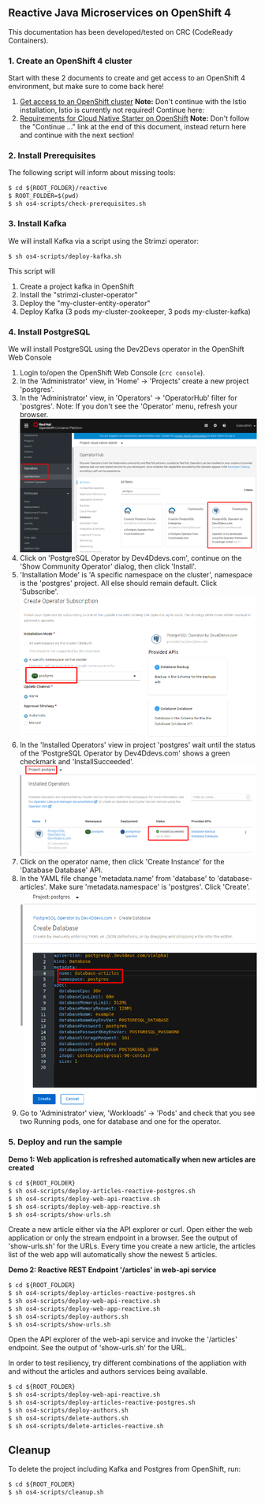 ## Reactive Java Microservices on OpenShift 4

This documentation has been developed/tested on CRC (CodeReady Containers).

### 1. Create an OpenShift 4 cluster

Start with these 2 documents to create and get access to an OpenShift 4 environment, but make sure to come back here!

1. [Get access to an OpenShift cluster](../../documentation/OS4Cluster.md)
    **Note:** Don't continue with the Istio installation, Istio is currently not required! Continue here:
2. [Requirements for Cloud Native Starter on OpenShift](../../documentation/OS4Requirements.md)
    **Note:** Don't follow the "Continue ..." link at the end of this document, instead return here and continue with the next section!

### 2. Install Prerequisites

The following script will inform about missing tools:

```
$ cd ${ROOT_FOLDER}/reactive
$ ROOT_FOLDER=$(pwd)
$ sh os4-scripts/check-prerequisites.sh
```

### 3. Install Kafka

We will install Kafka via a script using the Strimzi operator:

```
$ sh os4-scripts/deploy-kafka.sh
```
This script will
1. Create a project kafka in OpenShift
1. Install the "strimzi-cluster-operator"
1. Deploy the "my-cluster-entity-operator"
1. Deploy Kafka (3 pods my-cluster-zookeeper, 3 pods my-cluster-kafka)

### 4. Install PostgreSQL

We will install PostgreSQL using the Dev2Devs operator in the OpenShift Web Console

1. Login to/open the OpenShift Web Console (`crc console`).
1. In the 'Administrator' view, in 'Home' -> 'Projects' create a new project 'postgres'.
1. In the 'Administrator' view, in 'Operators' -> 'OperatorHub' filter for 'postgres'.
    Note: If you don't see the 'Operator' menu, refresh your browser.
    ![](images/operatorhub-postgres.png)
1. Click on 'PostgreSQL Operator by Dev4Ddevs.com', continue on the 'Show Community Operator' dialog, then click 'Install'.
1. 'Installation Mode' is 'A specific namespace on the cluster', namespace is the 'postgres' project. All else should remain default. Click 'Subscribe'.
    ![](images/subscr-postgres.png)
1. In the 'Installed Operators' view in project 'postgres' wait until the status of the 'PostgreSQL Operator by Dev4Ddevs.com' shows a green checkmark and 'InstallSucceeded'. 
    ![](images/postgres-op-succeeded.png)
1. Click on the operator name, then click 'Create Instance' for the 'Database Database' API.
1. In the YAML file change 'metadata.name' from 'database' to 'database-articles'. Make sure 'metadata.namespace' is 'postgres'. Click 'Create'.
    ![](images/postgres-yaml.png)
1. Go to 'Administrator' view, 'Workloads' -> 'Pods' and check that you see two Running pods, one for database and one for the operator.

### 5. Deploy and run the sample 

**Demo 1: Web application is refreshed automatically when new articles are created**

```
$ cd ${ROOT_FOLDER}
$ sh os4-scripts/deploy-articles-reactive-postgres.sh
$ sh os4-scripts/deploy-web-api-reactive.sh
$ sh os4-scripts/deploy-web-app-reactive.sh
$ sh os4-scripts/show-urls.sh
```
Create a new article either via the API explorer or curl. Open either the web application or only the stream endpoint in a browser. See the output of 'show-urls.sh' for the URLs. Every time you create a new article, the articles list of the web app will automatically show the newest 5 articles. 

**Demo 2: Reactive REST Endpoint '/articles' in web-api service**

```
$ cd ${ROOT_FOLDER}
$ sh os4-scripts/deploy-articles-reactive-postgres.sh
$ sh os4-scripts/deploy-web-api-reactive.sh
$ sh os4-scripts/deploy-web-app-reactive.sh
$ sh os4-scripts/deploy-authors.sh
$ sh os4-scripts/show-urls.sh
```

Open the API explorer of the web-api service and invoke the '/articles' endpoint. See the output of 'show-urls.sh' for the URL.

In order to test resiliency, try different combinations of the appliation with and without the articles and authors services being available.

```
$ cd ${ROOT_FOLDER}
$ sh os4-scripts/deploy-web-api-reactive.sh
$ sh os4-scripts/deploy-articles-reactive-postgres.sh
$ sh os4-scripts/deploy-authors.sh
$ sh os4-scripts/delete-authors.sh
$ sh os4-scripts/delete-articles-reactive.sh
```

## Cleanup

To delete the project including Kafka and Postgres from OpenShift, run:


```
$ cd ${ROOT_FOLDER}
$ sh os4-scripts/cleanup.sh
```
